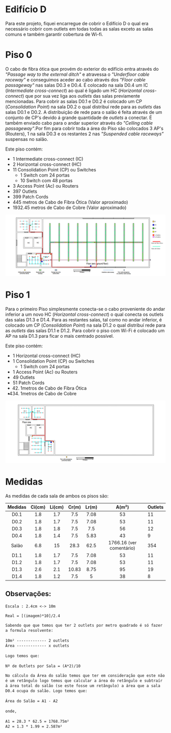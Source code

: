 # Edifício D

Para este projeto, fiquei encarregue de cobrir o Edifício D o qual era necessário cobrir com outlets em todas todas as salas exceto as salas comuns e também garantir cobertura de Wi-fi. 

# Piso 0

O cabo de fibra ótica que provém do exterior do edifício entra através do *"Passage way to the external ditch"* e atravessa o *"Underfloor cable raceway"* e conseguimos aceder ao cabo através dos *"Floor cable passageway"* nas salas D0.3 e D0.4. É colocado na sala D0.4 um IC (*Intermediate cross-connect*) ao qual é ligado um HC (*Horizontal cross-connect*) que por sua vez liga aos *outlets* das salas previamente mencionadas. Para cobrir as salas D0.1 e D0.2 é colocado um CP (*Consolidation Point*) na sala D0.2 o qual distribuí rede para as *outlets* das salas D0.1 e D0.2. A distribuição de rede para o salão é feita através de um conjunto de CP's devido á grande quantidade de *outlets* a conectar. É também enviado cabo para o andar superior através do *"Celling cable passageway"*.Por fim para cobrir toda a área do Piso são colocados 3 AP's (Routers), 1 na sala D0.3 e os restantes 2 nas *"Suspended cable raceways"* suspensas no salão.

Este piso contém:

- 1 Intermediate cross-connect (IC)
- 2 Horizontal cross-connect (HC)
- 11 Consolidation Point (CP) ou Switches
  - 1 Switch com 24 portas
  - 10 Switch com 48 portas
- 3 Access Point (Ac) ou Routers
- 397 Outlets
- 399 Patch Cords
- 445 metros de Cabo de Fibra Ótica (Valor aproximado)
- 1932.45 metros de Cabo de Cobre (Valor aproximado)

![Piso 0](D_Floor0.png)




# Piso 1

Para o primeiro Piso simplesmente conecta-se o cabo proveniente do andar inferior a um novo HC (*Horizontal cross-connect*) o qual conecta os outlets das salas D1.3 e D1.4. Para as restantes salas, tal como  no andar inferior, é colocado um CP (*Consolidation Point*) na sala D1.2 o qual distribuí rede para as *outlets* das salas D1.1 e D1.2. Para cobrir o piso com Wi-Fi é colocado um AP na sala D1.3 para ficar o mais centrado possível.

Este piso contém:

- 1 Horizontal cross-connect (HC)
- 1 Consolidation Point (CP) ou Switches
  - 1 Switch com 24 portas
- 1 Access Point (Ac) ou Routers
- 49 Outlets
- 51 Patch Cords
- 42. 1metros de Cabo de Fibra Ótica
- 434. 1metros de Cabo de Cobre

![Piso 1](D_Floor1.png)



# Medidas

As medidas de cada sala de ambos os pisos são:

| Medidas | Ci(cm) | Li(cm) | Cr(m) | Lr(m) |          A(m²)           | Outlets |
| :-----: | :----: | :----: | :---: | :---: | :----------------------: | :------ |
|  D0.1   |  1.8   |  1.7   |  7.5  | 7.08  |            53            | 11      |
|  D0.2   |  1.8   |  1.7   |  7.5  | 7.08  |            53            | 11      |
|  D0.3   |  1.8   |  1.8   |  7.5  |  7.5  |            56            | 12      |
|  D0.4   |  1.8   |  1.4   |  7.5  | 5.83  |            43            | 9       |
|  Salão  |  6.8   |   15   | 28.3  | 62.5  | 1766.16 (ver comentário) | 354     |
|  D1.1   |  1.8   |  1.7   |  7.5  | 7.08  |            53            | 11      |
|  D1.2   |  1.8   |  1.7   |  7.5  | 7.08  |            53            | 11      |
|  D1.3   |  2.6   |  2.1   | 10.83 | 8.75  |            95            | 19      |
|  D1.4   |  1.8   |  1.2   |  7.5  |   5   |            38            | 8       |



## Observações:

```
Escala : 2.4cm <-> 10m
```

```
Real = [(imagem)*10]/2.4
```

```
Sabendo que que temos que ter 2 outlets por metro quadrado é só fazer a formula resolvente:

10m² ------------- 2 outlets
Área ------------- x outlets

Logo temos que: 

Nº de Outlets por Sala = (A*2)/10
```

```
No cálculo da Área do salão temos que ter em consideração que este não é um retângulo logo temos que calcular a área do retângulo e subtraír á área total do salão (se este fosse um retângulo) a área que a sala D0.4 ocupa do salão. Logo temos que:

Área do Salão = A1 - A2

onde,

A1 = 28.3 * 62.5 = 1768.75m²
A2 = 1.3 * 1.99 = 2.587m²
```
